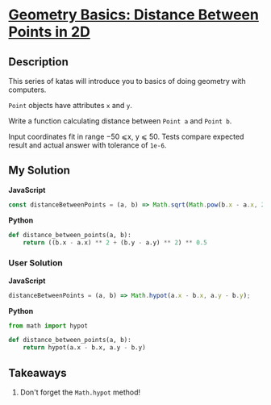 # [Geometry Basics: Distance Between Points in 2D](https://www.codewars.com/kata/58dced7b702b805b200000be)

## Description

This series of katas will introduce you to basics of doing geometry with computers.

`Point` objects have attributes `x` and `y`.

Write a function calculating distance between `Point a` and `Point b`.

Input coordinates fit in range −50 ⩽x, y ⩽ 50. Tests compare expected result and actual answer with tolerance of `1e-6`.

## My Solution

**JavaScript**

```js
const distanceBetweenPoints = (a, b) => Math.sqrt(Math.pow(b.x - a.x, 2) + Math.pow(b.y - a.y, 2));
```

**Python**

```py
def distance_between_points(a, b):
    return ((b.x - a.x) ** 2 + (b.y - a.y) ** 2) ** 0.5
```

### User Solution

**JavaScript**

```js
distanceBetweenPoints = (a, b) => Math.hypot(a.x - b.x, a.y - b.y);
```

**Python**

```py
from math import hypot

def distance_between_points(a, b):
    return hypot(a.x - b.x, a.y - b.y)
```

## Takeaways

1. Don't forget the `Math.hypot` method!

